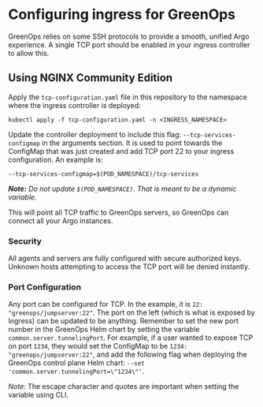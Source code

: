 # Configuring ingress for GreenOps

GreenOps relies on some SSH protocols to provide a smooth, unified Argo experience. A single TCP port should be enabled in your ingress controller to allow this.

## Using NGINX Community Edition
Apply the `tcp-configuration.yaml` file in this repository to the namespace where the ingress controller is deployed:
```
kubectl apply -f tcp-configuration.yaml -n <INGRESS_NAMESPACE>
```

Update the controller deployment to include this flag: `--tcp-services-configmap` in the arguments section. It is used to point towards the ConfigMap that was just created and add TCP port 22 to your ingress configuration. An example is:
```
--tcp-services-configmap=$(POD_NAMESPACE)/tcp-services
```
***Note:*** *Do not update `$(POD_NAMESPACE)`. That is meant to be a dynamic variable.*

This will point all TCP traffic to GreenOps servers, so GreenOps can connect all your Argo instances.

### Security
All agents and servers are fully configured with secure authorized keys. Unknown hosts attempting to access the TCP port will be denied instantly.

### Port Configuration
Any port can be configured for TCP. In the example, it is `22: "greenops/jumpserver:22"`. The port on the left (which is what is exposed by Ingress) can be updated to be anything. Remember to set the new port number in the GreenOps Helm chart by setting the variable `common.server.tunnelingPort`. For example, if a user wanted to expose TCP on port `1234`, they would set the ConfigMap to be `1234: "greenops/jumpserver:22"`, and add the following flag when deploying the GreenOps control plane Helm chart: `--set 'common.server.tunnelingPort=\"1234\"'`.

*Note*: The escape character and quotes are important when setting the variable using CLI.
